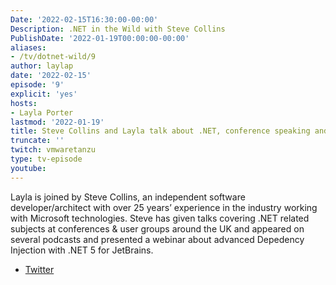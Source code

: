 ```yaml
---
Date: '2022-02-15T16:30:00-00:00'
Description: .NET in the Wild with Steve Collins
PublishDate: '2022-01-19T00:00:00-00:00'
aliases:
- /tv/dotnet-wild/9
author: laylap
date: '2022-02-15'
episode: '9'
explicit: 'yes'
hosts:
- Layla Porter
lastmod: '2022-01-19'
title: Steve Collins and Layla talk about .NET, conference speaking and the move to virtual everything!
truncate: ''
twitch: vmwaretanzu
type: tv-episode
youtube: 
---
```


Layla is joined by Steve Collins, an independent software developer/architect with over 25 years’ experience in the industry working with Microsoft technologies.
Steve has given talks covering .NET related subjects at conferences & user groups around the UK and appeared on several podcasts and presented a webinar about advanced Depedency Injection with .NET 5 for JetBrains.

- [Twitter](https://twitter.com/stevetalkscode)